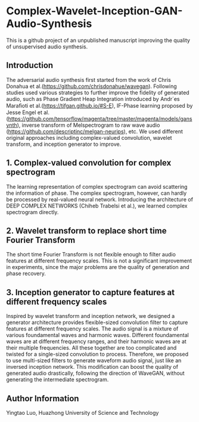 # Complex-Wavelet-Inception-GAN-Audio-Synthesis
This is a github project of an unpublished manuscript improving the quality of unsupervised audio synthesis.
## Introduction
The adversarial audio synthesis first started from the work of Chris Donahua et al.(https://github.com/chrisdonahue/wavegan). Following studies used various strategies to further improve the fidelity of generated audio, such as Phase Gradient Heap Integration introduced by Andr´es Maraﬁoti et al.(https://tifgan.github.io/#S-E), IF-Phase learning proposed by Jesse Engel et al.(https://github.com/tensorflow/magenta/tree/master/magenta/models/gansynth), inverse transform of Melspectrogram to raw wave audio (https://github.com/descriptinc/melgan-neurips), etc. 
We used different original approaches including complex-valued convolution, wavelet transform, and inception generator to improve.
## 1. Complex-valued convolution for complex spectrogram
The learning representation of complex spectrogram can avoid scattering the information of phase. The complex spectrogram, however, can hardly be processed by real-valued neural network. Introducing the architecture of DEEP COMPLEX NETWORKS (Chiheb Trabelsi et al.), we learned complex spectrogram directly.
## 2. Wavelet transform to replace short time Fourier Transform
The short time Fourier Transform is not flexible enough to filter audio features at different frequency scales. This is not a significant improvement in experiments, since the major problems are the quality of generation and phase recovery.
## 3. Inception generator to capture features at different frequency scales
Inspired by wavelet transform and inception network, we designed a generator architecture provides flexible-sized convolution filter to capture features at different frequency scales. The audio signal is a mixture of various foundamental waves and harmonic waves. Different foundamental waves are at different frequency ranges, and their harmonic waves are at their multiple frequencies. All these together are too complicated and twisted for a single-sized convolution to process. Therefore, we proposed to use multi-sized filters to generate waveform audio signal, just like an inversed inception network. This modification can boost the quality of generated audio drastically, following the direction of WaveGAN, without generating the intermediate spectrogram.
## Author Information
Yingtao Luo, Huazhong University of Science and Technology
